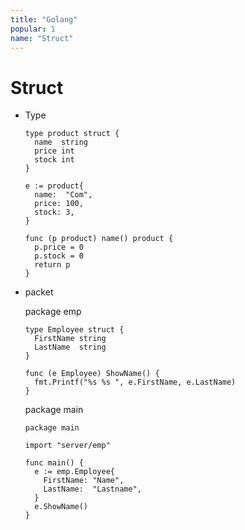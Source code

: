 ```yaml
---
title: "Golang"
popular: 1
name: "Struct"
---
```


# Struct

- Type

  ```
  type product struct {
    name  string
    price int
    stock int
  }
  ```

  ```
  e := product{
  	name:  "Com",
  	price: 100,
  	stock: 3,
  }
  ```

  ```
  func (p product) name() product {
    p.price = 0
    p.stock = 0
    return p
  }
  ```

- packet

  package emp

  ```
  type Employee struct {
    FirstName string
    LastName  string
  }

  func (e Employee) ShowName() {
    fmt.Printf("%s %s ", e.FirstName, e.LastName)
  }
  ```

  package main

  ```
  package main

  import "server/emp"

  func main() {
    e := emp.Employee{
      FirstName: "Name",
      LastName:  "Lastname",
    }
    e.ShowName()
  }
  ```

